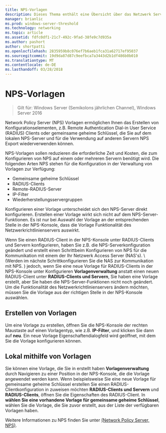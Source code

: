 ```yaml
---
title: NPS-Vorlagen
description: Dieses Thema enthält eine Übersicht über das Netzwerk Server Vorlagen in Windows Server2016.
manager: brianlic
ms.prod: windows-server-threshold
ms.technology: networking
ms.topic: article
ms.assetid: fdfc0df1-21c7-492c-9fad-38fe9c7d935a
ms.author: pashort
author: shortpatti
ms.openlocfilehash: 2835959b8c076ef7b6aeb1fca31a62717ef95037
ms.sourcegitcommit: 19d9da87d87c9eefbca7a3443d2b1df486b0b010
ms.translationtype: MT
ms.contentlocale: de-DE
ms.lasthandoff: 03/28/2018
---
```

# <a name="nps-templates"></a>NPS-Vorlagen

>Gilt für: Windows Server (Semikolons jährlichen Channel), Windows Server 2016

Network Policy Server \(NPS\) Vorlagen ermöglichen Ihnen das Erstellen von Konfigurationselementen, z.B. Remote Authentication Dial-in User Service \(RADIUS\) Clients oder gemeinsame geheime Schlüssel, die Sie auf dem lokalen NPS-Server und für die Verwendung auf anderen Servern NPS Export wiederverwenden können.

NPS-Vorlagen sollen reduzieren die erforderliche Zeit und Kosten, die zum Konfigurieren von NPS auf einem oder mehreren Servern benötigt wird. Die folgenden Arten NPS stehen für die Konfiguration in der Verwaltung von Vorlagen zur Verfügung:

- Gemeinsame geheime Schlüssel
- RADIUS-Clients
- Remote-RADIUS-Server
- IP-Filter
- Wiederherstellungsservergruppen

Konfigurieren einer Vorlage unterscheidet sich den NPS-Server direkt konfigurieren. Erstellen einer Vorlage wirkt sich nicht auf dem NPS-Server-Funktionen. Es ist nur bei Auswahl der Vorlage an der entsprechenden Stelle in der NPS-Konsole, dass die Vorlage Funktionalität des Netzwerkrichtlinienservers auswirkt. 

Wenn Sie einen RADIUS-Client in der NPS-Konsole unter RADIUS-Clients und Servern konfigurieren, haben Sie z.B. die NPS-Serverkonfiguration geändert und erstellt einen Schrittbeim Konfigurieren von NPS für die Kommunikation mit einem der Ihr Netzwerk Access Server \(NAS's\). \ (Werden im nächste Schrittkonfigurieren Sie die NAS zur Kommunikation mit NPS. \) jedoch, wenn Sie eine neue Vorlage für RADIUS-Clients in der NPS-Konsole unter Konfigurieren **Vorlagenverwaltung** anstatt einen neuen RADIUS-Client unter **RADIUS-Clients und Servern**, Sie haben eine Vorlage erstellt, aber Sie haben die NPS-Server-Funktionen nicht noch geändert. Um die Funktionalität des Netzwerkrichtlinienservers ändern möchten, müssen Sie die Vorlage aus der richtigen Stelle in der NPS-Konsole auswählen.

## <a name="creating-templates"></a>Erstellen von Vorlagen

Um eine Vorlage zu erstellen, öffnen Sie die NPS-Konsole der rechten Maustaste auf einen Vorlagentyp, wie z.B. **IP-Filter**, und klicken Sie dann auf **neu**. Ein neue Vorlage Eigenschaftendialogfeld wird geöffnet, mit dem Sie die Vorlage konfigurieren können.

## <a name="using-templates-locally"></a>Lokal mithilfe von Vorlagen

Sie können eine Vorlage, die Sie in erstellt haben **Vorlagenverwaltung** durch Navigieren zu einer Position in der NPS-Konsole, die die Vorlage angewendet werden kann. Wenn beispielsweise Sie eine neue Vorlage für gemeinsame geheime Schlüssel erstellen Sie einen RADIUS-Clientkonfiguration in zuweisen möchten **RADIUS-Clients und Servern** und **RADIUS-Clients**, öffnen Sie die Eigenschaften des RADIUS-Client. In **wählen Sie eine vorhandene Vorlage für gemeinsame geheime Schlüssel**, wählen Sie die Vorlage, die Sie zuvor erstellt, aus der Liste der verfügbaren Vorlagen haben.

Weitere Informationen zu NPS finden Sie unter [(Network Policy Server, NPS)](nps-top.md).
